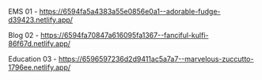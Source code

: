 EMS 01 - https://6594fa5a4383a55e0856e0a1--adorable-fudge-d39423.netlify.app/

Blog 02 - https://6594fa70847a616095fa1367--fanciful-kulfi-86f67d.netlify.app/

Education 03 - https://6596597236d2d9411ac5a7a7--marvelous-zuccutto-1796ee.netlify.app/
